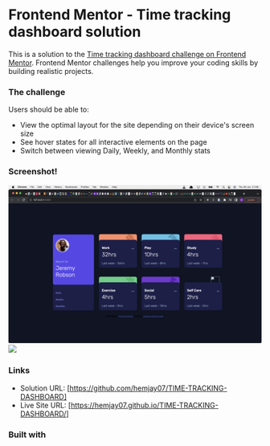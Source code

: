 # Frontend Mentor - Time tracking dashboard solution

This is a solution to the [Time tracking dashboard challenge on Frontend Mentor](https://www.frontendmentor.io/challenges/time-tracking-dashboard-UIQ7167Jw). Frontend Mentor challenges help you improve your coding skills by building realistic projects.

### The challenge

Users should be able to:

- View the optimal layout for the site depending on their device's screen size
- See hover states for all interactive elements on the page
- Switch between viewing Daily, Weekly, and Monthly stats

### Screenshot!
![](./images/time-tracking-dashboard.png)
![](./images/time-tracking-dashboard.png2)

### Links

- Solution URL: [https://github.com/hemjay07/TIME-TRACKING-DASHBOARD]
- Live Site URL: [https://hemjay07.github.io/TIME-TRACKING-DASHBOARD/]

### Built with
